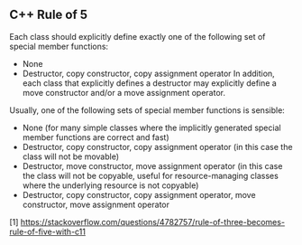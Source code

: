 ## C++ Rule of 5

Each class should explicitly define exactly one of the following set of special member functions:

* None
* Destructor, copy constructor, copy assignment operator
In addition, each class that explicitly defines a destructor may explicitly define a move constructor and/or a move assignment operator.

Usually, one of the following sets of special member functions is sensible:

* None (for many simple classes where the implicitly generated special member functions are correct and fast)
* Destructor, copy constructor, copy assignment operator (in this case the class will not be movable)
* Destructor, move constructor, move assignment operator (in this case the class will not be copyable, useful for resource-managing classes where the underlying resource is not copyable)
* Destructor, copy constructor, copy assignment operator, move constructor, move assignment operator





[1] https://stackoverflow.com/questions/4782757/rule-of-three-becomes-rule-of-five-with-c11

